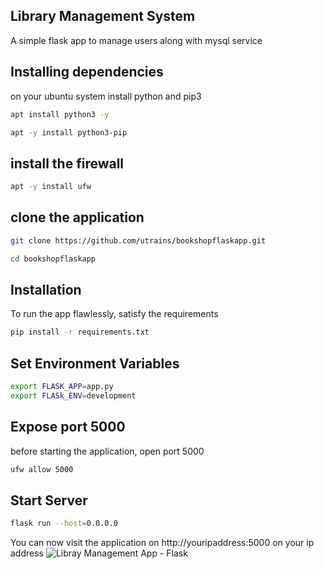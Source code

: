 ## Library Management System
A simple flask app to manage users along with mysql service


## Installing dependencies
on your ubuntu system install python and pip3
```bash
apt install python3 -y
```
```bash
apt -y install python3-pip
```
## install the firewall
```bash
apt -y install ufw
```
## clone the application
```bash
git clone https://github.com/utrains/bookshopflaskapp.git
```
```bash
cd bookshopflaskapp
```
## Installation

To run the app flawlessly, satisfy the requirements
```bash
pip install -r requirements.txt
```

## Set Environment Variables
```bash
export FLASK_APP=app.py
export FLASk_ENV=development
```
## Expose port 5000
before starting the application, open port 5000
```bash
ufw allow 5000
```
## Start Server
```bash
flask run --host=0.0.0.0
```


You can now visit the application on  http://youripaddress:5000 on your ip address
![Libray Management App - Flask](https://github.com/hamzaavvan/library-management-system/blob/master/ss/ss2.JPG?raw=true)
